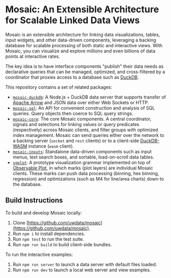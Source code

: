 # Mosaic: An Extensible Architecture for Scalable Linked Data Views

Mosaic is an extensible architecture for linking data visualizations, tables, input widgets, and other data-driven components, leveraging a backing database for scalable processing of both static and interactive views. With Mosaic, you can visualize and explore millions and even billions of data points at interactive rates.

The key idea is to have interface components "publish" their data needs as declarative queries that can be managed, optimized, and cross-filtered by a coordinator that proxies access to a database such as [DuckDB](https://duckdb.org/).

This repository contains a set of related packages:

- [`mosaic-duckdb`](https://github.com/uwdata/mosaic/tree/main/packages/duckdb): A Node.js + DuckDB data server that supports transfer of [Apache Arrow](https://arrow.apache.org/) and JSON data over either Web Sockets or HTTP.
- [`mosaic-sql`](https://github.com/uwdata/mosaic/tree/main/packages/sql): An API for convenient construction and analysis of SQL queries. Query objects then coerce to SQL query strings.
- [`mosaic-core`](https://github.com/uwdata/mosaic/tree/main/packages/core): The core Mosaic components. A central coordinator, signals and selections for linking values or query predicates (respectively) across Mosaic clients, and filter groups with optimized index management. Mosaic can send queries either over the network to a backing server (`socket` and `rest` clients) or to a client-side [DuckDB-WASM](https://github.com/duckdb/duckdb-wasm) instance (`wasm` client).
- [`mosaic-inputs`](https://github.com/uwdata/mosaic/tree/main/packages/inputs): Standalone data-driven components such as input menus, text search boxes, and sortable, load-on-scroll data tables.
- [`vgplot`](https://github.com/uwdata/mosaic/tree/main/packages/vgplot): A prototype visualization grammar implemented on top of [Observable Plot](https://github.com/observablehq/plot), in which marks (plot layers) are individual Mosaic clients. These marks can push data processing (binning, hex binning, regression) and optimizations (such as M4 for line/area charts) down to the database.

## Build Instructions

To build and develop Mosaic locally:

1. Clone [https://github.com/uwdata/mosaic](https://github.com/uwdata/mosaic).
2. Run `npm i` to install dependencies.
3. Run `npm test` to run the test suite.
4. Run `npm run build` to build client-side bundles.

To run the interactive examples:

1. Run `npm run server` to launch a data server with default files loaded.
2. Run `npm run dev` to launch a local web server and view examples.
